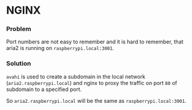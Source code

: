 # NGINX

### Problem

Port numbers are not easy to remember and it is hard to remember, that aria2 is running on `raspberrypi.local:3001`.

### Solution

`avahi` is used to create a subdomain in the local network (`aria2.raspberrypi.local`) and nginx to proxy the traffic on port `80` of subdomain to a specified port.

So `aria2.raspberrypi.local` will be the same as `raspberrypi.local:3001`.
